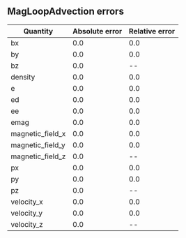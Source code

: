 ## MagLoopAdvection errors
| Quantity | Absolute error | Relative error |
| -------- | --------- | --------- |
| bx | 0.0 | 0.0 |
| by | 0.0 | 0.0 |
| bz | 0.0 | -- |
| density | 0.0 | 0.0 |
| e | 0.0 | 0.0 |
| ed | 0.0 | 0.0 |
| ee | 0.0 | 0.0 |
| emag | 0.0 | 0.0 |
| magnetic_field_x | 0.0 | 0.0 |
| magnetic_field_y | 0.0 | 0.0 |
| magnetic_field_z | 0.0 | -- |
| px | 0.0 | 0.0 |
| py | 0.0 | 0.0 |
| pz | 0.0 | -- |
| velocity_x | 0.0 | 0.0 |
| velocity_y | 0.0 | 0.0 |
| velocity_z | 0.0 | -- |
